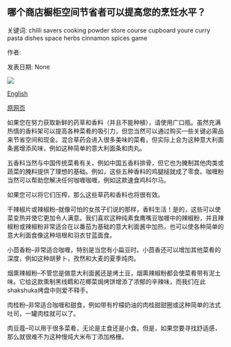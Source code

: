 ## 哪个商店橱柜空间节省者可以提高您的烹饪水平？

关键词: chilli savers cooking powder store course cupboard youre curry pasta dishes space herbs cinnamon spices game

作者: 

发表日期: None

![](https://ichef.bbci.co.uk/images/ic/1200xn/p088j32l.jpg)

[English](Which%20store%20cupboard%20space%20savers%20could%20up%20your%20cooking%20game%3F.md)

[原网页](https://www.bbc.com/food/articles/cupboard_space_savers)

如果您在努力获取新鲜的药草和香料（并且不能种植），请使用广口瓶。虽然充满热情的香料架可以提高各种菜肴的吸引力，但您当然可以通过购买一些关键必需品来节省空间和现金。混合草药会进入很多美味的菜肴，但实际上会为这种意大利面条酱增添风味，例如这种简单的意大利面条和肉丸。

五香料当然与中国传统菜肴有关，例如中国五香料排骨，但它也为腌制其他肉类或蔬菜的腌料提供了理想的基础。例如，这些五种香料的鸡腿槌就成了零食。咖喱粉当然可以帮助您解决任何咖喱咖喱，例如这款速食鸡科尔马。

如果您可以将它们压榨，那么这些草药和香料也将很有效。

干辣椒片或辣椒粉–就像可怕的女孩子们说的那样，香料生活！是的，这些可以使菜变热并使它更加令人满意。我们喜欢这种纯素食鹰嘴豆咖喱中的辣椒粉，并且辣椒粉或辣椒粉非常适合在以番茄为基础的意大利面酱中加热，也可以使各种简单的意大利面食像这种培根和羽衣甘蓝面食。

小茴香粉–非常适合咖喱，特别是当您有小扁豆时。小茴香还可以增加其他菜肴的深度，例如这种胡萝卜，孜然和大麦的夏季炖肉。

烟熏辣椒粉–不管您是做意大利面酱还是烤土豆，烟熏辣椒粉都会使菜肴带有泥土味。它给这款熏制黑线鳕和花椰菜焗烤饼增添了浓郁的辛辣味，而我们在此shakshuka烤盘中则爱不释手。

肉桂粉–非常适合咖喱和甜食，例如带有柠檬奶油的肉桂甜甜圈或这种简单的法式吐司，一罐肉桂就可以了。

肉豆蔻–可以用于很多菜肴，无论是主食还是小食。但是，如果您要寻找舒适感，那么就很难不为这种慢炖大米布丁添加格栅。